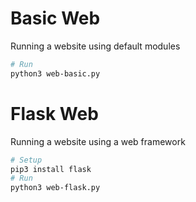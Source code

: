 # Basic Web
Running a website using default modules

```bash
# Run
python3 web-basic.py
```

# Flask Web
Running a website using a web framework

```bash
# Setup
pip3 install flask
# Run
python3 web-flask.py
```
